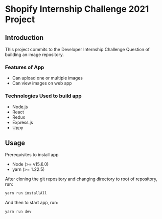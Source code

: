 # Shopify Internship Challenge 2021 Project

## Introduction

This project commits to the Developer Internship Challenge Question of building an image repository.

### Features of App

- Can upload one or multiple images
- Can view images on web app

### Technologies Used to build app

- Node.js
- React
- Redux
- Express.js
- Uppy

## Usage

Prerequisites to install app

- Node (>= v15.6.0)
- yarn (>= 1.22.5)

After cloning the git repository and changing directory to root of repository, run:

```bash
yarn run installAll
```

And then to start app, run:

```bash
yarn run dev
```
